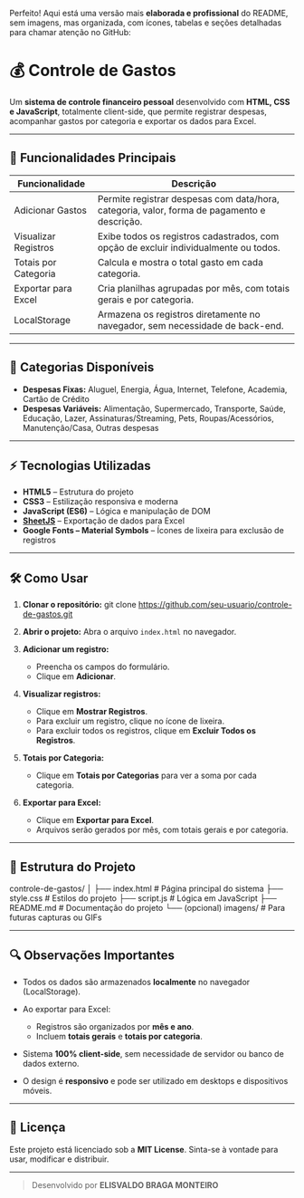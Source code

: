 Perfeito! Aqui está uma versão mais **elaborada e profissional** do README, sem imagens, mas organizada, com ícones, tabelas e seções detalhadas para chamar atenção no GitHub:

# 💰 Controle de Gastos

Um **sistema de controle financeiro pessoal** desenvolvido com **HTML, CSS e JavaScript**, totalmente client-side, que permite registrar despesas, acompanhar gastos por categoria e exportar os dados para Excel.

---

## 🚀 Funcionalidades Principais

| Funcionalidade | Descrição |
|----------------|-----------|
| Adicionar Gastos | Permite registrar despesas com data/hora, categoria, valor, forma de pagamento e descrição. |
| Visualizar Registros | Exibe todos os registros cadastrados, com opção de excluir individualmente ou todos. |
| Totais por Categoria | Calcula e mostra o total gasto em cada categoria. |
| Exportar para Excel | Cria planilhas agrupadas por mês, com totais gerais e por categoria. |
| LocalStorage | Armazena os registros diretamente no navegador, sem necessidade de back-end. |

---

## 📌 Categorias Disponíveis

- **Despesas Fixas:** Aluguel, Energia, Água, Internet, Telefone, Academia, Cartão de Crédito  
- **Despesas Variáveis:** Alimentação, Supermercado, Transporte, Saúde, Educação, Lazer, Assinaturas/Streaming, Pets, Roupas/Acessórios, Manutenção/Casa, Outras despesas

---

## ⚡ Tecnologias Utilizadas

- **HTML5** – Estrutura do projeto  
- **CSS3** – Estilização responsiva e moderna  
- **JavaScript (ES6)** – Lógica e manipulação de DOM  
- **[SheetJS](https://sheetjs.com/)** – Exportação de dados para Excel  
- **Google Fonts – Material Symbols** – Ícones de lixeira para exclusão de registros  

---

## 🛠️ Como Usar

1. **Clonar o repositório:**
   git clone https://github.com/seu-usuario/controle-de-gastos.git

2. **Abrir o projeto:**
   Abra o arquivo `index.html` no navegador.
3. **Adicionar um registro:**

   * Preencha os campos do formulário.
   * Clique em **Adicionar**.
4. **Visualizar registros:**

   * Clique em **Mostrar Registros**.
   * Para excluir um registro, clique no ícone de lixeira.
   * Para excluir todos os registros, clique em **Excluir Todos os Registros**.
5. **Totais por Categoria:**

   * Clique em **Totais por Categorias** para ver a soma por cada categoria.
6. **Exportar para Excel:**

   * Clique em **Exportar para Excel**.
   * Arquivos serão gerados por mês, com totais gerais e por categoria.

---

## 🧩 Estrutura do Projeto

controle-de-gastos/
│
├── index.html       # Página principal do sistema
├── style.css        # Estilos do projeto
├── script.js        # Lógica em JavaScript
├── README.md        # Documentação do projeto
└── (opcional) imagens/  # Para futuras capturas ou GIFs

---

## 🔍 Observações Importantes

* Todos os dados são armazenados **localmente** no navegador (LocalStorage).
* Ao exportar para Excel:

  * Registros são organizados por **mês e ano**.
  * Incluem **totais gerais** e **totais por categoria**.
* Sistema **100% client-side**, sem necessidade de servidor ou banco de dados externo.
* O design é **responsivo** e pode ser utilizado em desktops e dispositivos móveis.

---

## 📄 Licença

Este projeto está licenciado sob a **MIT License**.
Sinta-se à vontade para usar, modificar e distribuir.

---

> Desenvolvido por **ELISVALDO BRAGA MONTEIRO**
